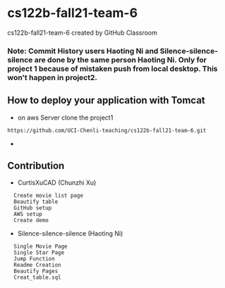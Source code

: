 # cs122b-fall21-team-6
cs122b-fall21-team-6 created by GitHub Classroom
### Note: Commit History users Haoting Ni and Silence-silence-silence are done by the same person Haoting Ni. Only for project 1 because of mistaken push from local desktop. This won't happen in project2.

## How to deploy your application with Tomcat
- on aws Server clone the project1
 ```
 https://github.com/UCI-Chenli-teaching/cs122b-fall21-team-6.git
 ```
- 


## Contribution
- CurtisXuCAD (Chunzhi Xu)
```
  Create movie list page
  Beautify table
  GitHub setup
  AWS setup
  Create demo
```

- Silence-silence-silence (Haoting Ni)
```
  Single Movie Page
  Single Star Page
  Jump Function
  Readme Creation 
  Beautify Pages
  Creat_table.sql
```
